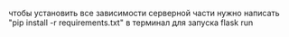чтобы установить все зависимости серверной части нужно написать "pip install -r requirements.txt" в терминал
для запуска flask run
